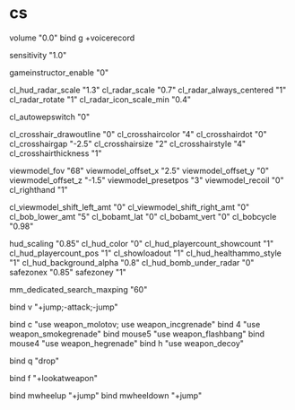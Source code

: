 # cs

volume "0.0"
bind g +voicerecord

sensitivity "1.0"

gameinstructor_enable "0"

cl_hud_radar_scale "1.3"
cl_radar_scale "0.7"
cl_radar_always_centered "1"
cl_radar_rotate "1"
cl_radar_icon_scale_min "0.4"

cl_autowepswitch "0"

cl_crosshair_drawoutline "0"
cl_crosshaircolor "4"
cl_crosshairdot "0"
cl_crosshairgap "-2.5"
cl_crosshairsize "2"
cl_crosshairstyle "4"
cl_crosshairthickness "1"

viewmodel_fov "68"
viewmodel_offset_x "2.5"
viewmodel_offset_y "0"
viewmodel_offset_z "-1.5"
viewmodel_presetpos "3"
viewmodel_recoil "0"
cl_righthand "1"

cl_viewmodel_shift_left_amt "0"
cl_viewmodel_shift_right_amt "0"
cl_bob_lower_amt "5"
cl_bobamt_lat "0"
cl_bobamt_vert "0"
cl_bobcycle "0.98"

hud_scaling "0.85"
cl_hud_color "0"
cl_hud_playercount_showcount "1"
cl_hud_playercount_pos "1"
cl_showloadout "1"
cl_hud_healthammo_style "1"
cl_hud_background_alpha "0.8"
cl_hud_bomb_under_radar "0"
safezonex "0.85"
safezoney "1"

mm_dedicated_search_maxping "60"

bind v "+jump;-attack;-jump"

bind c "use weapon_molotov; use weapon_incgrenade"
bind 4 "use weapon_smokegrenade"
bind mouse5 "use weapon_flashbang"
bind mouse4 "use weapon_hegrenade"
bind h "use weapon_decoy"

bind q "drop"

bind f "+lookatweapon"

bind mwheelup "+jump"
bind mwheeldown "+jump"

